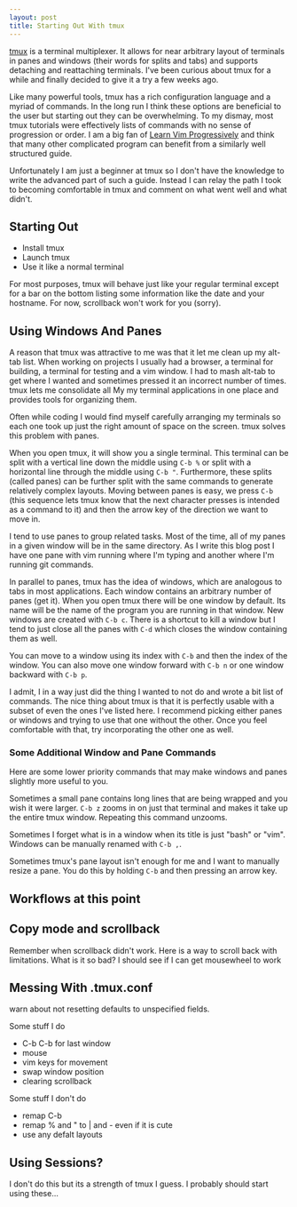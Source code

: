 ```yaml
---
layout: post
title: Starting Out With tmux
---
```


[tmux](https://tmux.github.io/) is a terminal multiplexer. It allows for near
arbitrary layout of terminals in panes and windows (their words for splits and
tabs) and supports detaching and reattaching terminals. I've been curious
about tmux for a while and finally decided to give it a try a few weeks ago. 

Like many powerful tools, tmux has a rich configuration language and a myriad of
commands. In the long run I think these options are beneficial to the user but
starting out they can be overwhelming.  To my dismay, most tmux tutorials were
effectively lists of commands with no sense of progression or order.  I am a big
fan of 
[Learn Vim Progressively](http://yannesposito.com/Scratch/en/blog/Learn-Vim-Progressively/)
and think that many other complicated program can benefit from a similarly well
structured guide.

Unfortunately I am just a beginner at tmux so I don't have the knowledge to
write the advanced part of such a guide. Instead I can relay the path I took to
becoming comfortable in tmux and comment on what went well and what didn't.

## Starting Out
 - Install tmux
 - Launch tmux
 - Use it like a normal terminal

For most purposes, tmux will behave just like your regular terminal except for a
bar on the bottom listing some information like the date and your hostname. For
now, scrollback won't work for you (sorry).

## Using Windows And Panes
A reason that tmux was attractive to me was that it let me clean up my alt-tab
list. When working on projects I usually had a browser, a terminal for building,
a terminal for testing and a vim window. I had to mash alt-tab to get where I
wanted and sometimes pressed it an incorrect number of times. tmux lets me
consolidate all My my terminal applications in one place and provides tools for
organizing them.

Often while coding I would find myself carefully arranging my terminals so each
one took up just the right amount of space on the screen. tmux solves this
problem with panes.

When you open tmux, it will show you a single terminal. This terminal can be 
split with a vertical line down the middle using `C-b %` or split with a
horizontal line through the middle using `C-b "`. Furthermore, these splits
(called panes) can be further split with the same commands to generate
relatively complex layouts. Moving between panes is easy, we press `C-b` (this
sequence lets tmux know that the next character presses is intended as a command
to it) and then the arrow key of the direction we want to move in. 

I tend to use panes to group related tasks. Most of the time, all of my panes in
a given window will be in the same directory. As I write this blog post I have
one pane with vim running where I'm typing and another where I'm running git
commands.

In parallel to panes, tmux has the idea of windows, which are analogous to tabs
in most applications. Each window contains an arbitrary number of panes (get
it). When you open tmux there will be one window by default. Its name will be
the name of the program you are running in that window. New windows are created
with `C-b c`. There is a shortcut to kill a window but I tend to just close all
the panes with `C-d` which closes the window containing them as well.

You can move to a window using its index with  `C-b` and then the index of the
window.  You can also move one window forward with `C-b n` or one window
backward with `C-b p`.

I admit, I in a way just did the thing I wanted to not do and wrote a bit list
of commands. The nice thing about tmux is that it is perfectly usable with a
subset of even the ones I've listed here. I recommend picking either panes or
windows and trying to use that one without the other. Once you feel comfortable
with that, try incorporating the other one as well.

### Some Additional Window and Pane Commands
Here are some lower priority commands that may make windows and panes slightly
more useful to you. 

Sometimes a small pane contains long lines that are being wrapped and you wish
it were larger. `C-b z` zooms in on just that terminal and makes it take up the
entire tmux window. Repeating this command unzooms. 

Sometimes I forget what is in a window when its title is just "bash" or "vim".
Windows can be manually renamed with `C-b ,`.

Sometimes tmux's pane layout isn't enough for me and I want to manually resize
a pane. You do this by holding `C-b` and then pressing an arrow key.

## Workflows at this point


## Copy mode and scrollback
Remember when scrollback didn't work. Here is a way to scroll back with
limitations. What is it so bad? I should see if I can get mousewheel to work

## Messing With .tmux.conf
warn about not resetting defaults to unspecified fields.

Some stuff I do

 - C-b C-b for last window
 - mouse
 - vim keys for movement
 - swap window position
 - clearing scrollback

Some stuff I don't do

 - remap C-b
 - remap % and " to \| and - even if it is cute
 - use any defalt layouts

## Using Sessions?
I don't do this but its a strength of tmux I guess.
I probably should start using these...
